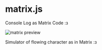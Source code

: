 # matrix.js
Console Log as Matrix Code :з

![matrix preview](http://i.piccy.info/i9/35bc5e9b48c89f87e058cd5aa17b38bb/1494621949/70926/1145203/Screen_Shot_2017_05_12_at_23_45_30.jpg)

Simulator of flowing character as in Matrix :з

